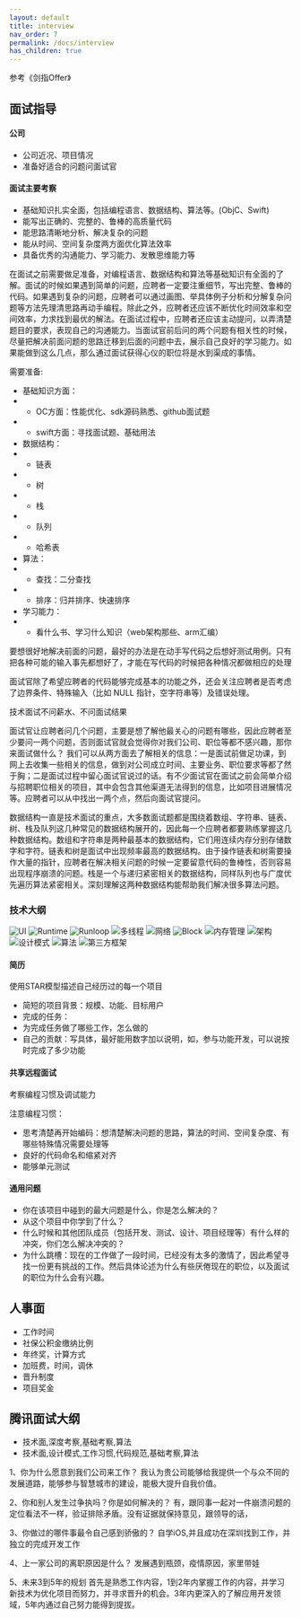 ```yaml
---
layout: default
title: interview
nav_order: 7
permalink: /docs/interview
has_children: true
---
```


参考《剑指Offer》

## 面试指导

#### 公司
- 公司近况、项目情况
- 准备好适合的问题问面试官

#### 面试主要考察

- 基础知识扎实全面，包括编程语言、数据结构、算法等。(ObjC、Swift)
- 能写出正确的、完整的、鲁棒的高质量代码
- 能思路清晰地分析、解决复杂的问题
- 能从时间、空间复杂度两方面优化算法效率
- 具备优秀的沟通能力、学习能力、发散思维能力等

在面试之前需要做足准备，对编程语言、数据结构和算法等基础知识有全面的了解。面试的时候如果遇到简单的问题，应聘者一定要注重细节，写出完整、鲁棒的代码。如果遇到复杂的问题，应聘者可以通过画图、举具体例子分析和分解复杂问题等方法先理清思路再动手编程。除此之外，应聘者还应该不断优化时间效率和空间效率，力求找到最优的解法。在面试过程中，应聘者还应该主动提问，以弄清楚题目的要求，表现自己的沟通能力。当面试官前后问的两个问题有相关性的时候，尽量把解决前面问题的思路迁移到后面的问题中去，展示自己良好的学习能力。如果能做到这么几点，那么通过面试获得心仪的职位将是水到渠成的事情。

需要准备:
- 基础知识方面：
- - OC方面：性能优化、sdk源码熟悉、github面试题
- - swift方面：寻找面试题、基础用法
- 数据结构：
- - 链表
- - 树
- - 栈
- - 队列
- - 哈希表
- 算法：
- - 查找：二分查找
- - 排序：归并排序、快速排序
- 学习能力：
- - 看什么书、学习什么知识（web架构那些、arm汇编）

要想很好地解决前面的问题，最好的办法是在动手写代码之后想好测试用例。只有把各种可能的输入事先都想好了，才能在写代码的时候把各种情况都做相应的处理

面试官除了希望应聘者的代码能够完成基本的功能之外，还会关注应聘者是否考虑了边界条件、特殊输入（比如 NULL 指针，空字符串等）及错误处理。

技术面试不问薪水、不问面试结果

面试官让应聘者问几个问题，主要是想了解他最关心的问题有哪些，因此应聘者至少要问一两个问题，否则面试官就会觉得你对我们公司、职位等都不感兴趣，那你来面试做什么？
我们可以从两方面去了解相关的信息：一是面试前做足功课，到网上去收集一些相关的信息，做到对公司成立时间、主要业务、职位要求等都了然于胸；二是面试过程中留心面试官说过的话。有不少面试官在面试之前会简单介绍与招聘职位相关的项目，其中会包含其他渠道无法得到的信息，比如项目进展情况等。应聘者可以从中找出一两个点，然后向面试官提问。

数据结构一直是技术面试的重点，大多数面试题都是围绕着数组、字符串、链表、树、栈及队列这几种常见的数据结构展开的，因此每一个应聘者都要熟练掌握这几种数据结构。数组和字符串是两种最基本的数据结构，它们用连续内存分别存储数字和字符。链表和树是面试中出现频率最高的数据结构。由于操作链表和树需要操作大量的指针，应聘者在解决相关问题的时候一定要留意代码的鲁棒性，否则容易出现程序崩溃的问题。栈是一个与递归紧密相关的数据结构，同样队列也与广度优先遍历算法紧密相关。深刻理解这两种数据结构能帮助我们解决很多算法问题。

### 技术大纲
![UI](../../images/Interview/UI.jpg)
![Runtime](../../images/Interview/Runtime.jpg)
![Runloop](../../images/Interview/Runloop.jpg)
![多线程](../../images/Interview/多线程.jpg)
![网络](../../images/Interview/网络.jpg)
![Block](../../images/Interview/Block.jpg)
![内存管理](../../images/Interview/内存管理.jpg)
![架构](../../images/Interview/架构.jpg)
![设计模式](../../images/Interview/设计模式.jpg)
![算法](../../images/Interview/算法.jpg)
![第三方框架](../../images/Interview/第三方框架.jpg)

#### 简历
使用STAR模型描述自己经历过的每一个项目
- 简短的项目背景：规模、功能、目标用户
- 完成的任务：
- 为完成任务做了哪些工作，怎么做的
- 自己的贡献：写具体，最好能用数字加以说明，如，参与功能开发，可以说按时完成了多少功能

#### 共享远程面试
考察编程习惯及调试能力

注意编程习惯：
- 思考清楚再开始编码：想清楚解决问题的思路，算法的时间、空间复杂度、有哪些特殊情况需要处理等
- 良好的代码命名和缩紧对齐
- 能够单元测试


#### 通用问题
- 你在该项目中碰到的最大问题是什么，你是怎么解决的？
- 从这个项目中你学到了什么？
- 什么时候和其他团队成员（包括开发、测试、设计、项目经理等）有什么样的冲突，你们怎么解决冲突的？
- 为什么跳槽：现在的工作做了一段时间，已经没有太多的激情了，因此希望寻找一份更有挑战的工作。然后具体论述为什么有些厌倦现在的职位，以及面试的职位为什么会有兴趣。

## 人事面

- 工作时间
- 社保公积金缴纳比例
- 年终奖，计算方式
- 加班费，时间，调休
- 晋升制度
- 项目奖金

## 腾讯面试大纲

- 技术面,深度考察,基础考察,算法
- 技术面,设计模式,工作习惯,代码规范,基础考察,算法

1、你为什么愿意到我们公司来工作？
我认为贵公司能够给我提供一个与众不同的发展道路，能够参与智慧城市的建设，能极大提升自我价值。

2、你和别人发生过争执吗？你是如何解决的？
有，跟同事一起对一件崩溃问题的定位看法不一样，验证排除矛盾。没有证据就保持意见，跟领导的话，

3、你做过的哪件事最令自己感到骄傲的？
自学iOS,并且成功在深圳找到工作，并独立的完成开发工作

4、上一家公司的离职原因是什么？
发展遇到瓶颈，疫情原因，家里带娃

5、未来3到5年的规划
首先是熟悉工作内容，1到2年内掌握工作的内容，并学习新技术为优化项目而努力，并寻求晋升的机会。3年内更深入的了解应用开发领域，5年内通过自己努力能得到提拔。

